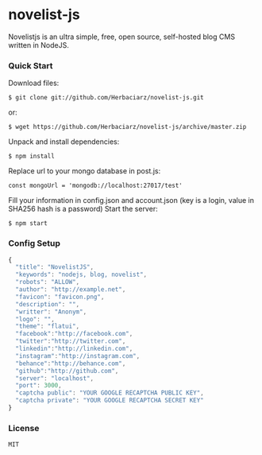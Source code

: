 # novelist-js
Novelistjs is an ultra simple, free, open source, self-hosted blog CMS written in NodeJS.

### Quick Start
Download files:
```
$ git clone git://github.com/Herbaciarz/novelist-js.git
```
or:
```
$ wget https://github.com/Herbaciarz/novelist-js/archive/master.zip
```
Unpack and install dependencies:
```
$ npm install
```
Replace url to your mongo database in post.js:
```
const mongoUrl = 'mongodb://localhost:27017/test'
```
Fill your information in config.json and account.json (key is a login, value in SHA256 hash is a password)
Start the server:
```
$ npm start
```

### Config Setup
```javascript
{
  "title": "NovelistJS",
  "keywords": "nodejs, blog, novelist",
  "robots": "ALLOW",
  "author": "http://example.net",
  "favicon": "favicon.png",
  "description": "",
  "writter": "Anonym",
  "logo": "",
  "theme": "flatui",
  "facebook":"http://facebook.com",
  "twitter":"http://twitter.com",
  "linkedin":"http://linkedin.com",
  "instagram":"http://instagram.com",
  "behance":"http://behance.com",
  "github":"http://github.com",
  "server": "localhost",
  "port": 3000,
  "captcha public": "YOUR GOOGLE RECAPTCHA PUBLIC KEY",
  "captcha private": "YOUR GOOGLE RECAPTCHA SECRET KEY"
}
```

### License
```
MIT
```
